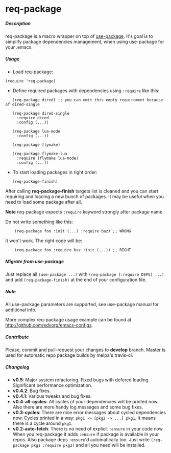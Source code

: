 req-package
===========

##### Description

req-package is a macro wrapper on top of [use-package](https://github.com/jwiegley/use-package).
It's goal is to simplify package dependencies management,
when using use-package for your .emacs.

##### Usage

* Load req-package:

```elisp
(require 'req-package)
```

* Define required packages with dependencies using `:require` like this:

```elisp
   (req-package dired) ;; you can omit this empty requirement because of dired-single

   (req-package dired-single
     :require dired
     :config (...))

   (req-package lua-mode
     :config (...))

   (req-package flymake)

   (req-package flymake-lua
     :require (flymake lua-mode)
     :config (...))
```
* To start loading packages in right order:

```elisp
   (req-package-finish)
```

After calling **req-package-finish** targets list is cleaned and
you can start requiring and loading a new bunch of packages.
It may be useful when you need to load some package after all.

**Note** req-package expects `:require` keyword strongly after package name.

Do not write something like this:

```elisp
    (req-package foo :init (...) :require baz) ;; WRONG
```

It won't work. The right code will be:

```elisp
    (req-package foo :require baz :init (...)) ;; RIGHT
```

##### Migrate from use-package

Just replace all `(use-package ...)` with `(req-package [:require DEPS] ...)` and add `(req-package-finish)` at the end of your configuration file.

##### Note

All use-package parameters are supported, see use-package manual
for additional info.

More complex req-package usage example can be found at http://github.com/edvorg/emacs-configs.

##### Contribute

Please, commit and pull-request your changes to **develop** branch.
Master is used for automatic repo package builds by melpa's travis-ci.

##### Changelog

* **v0.5**:
    Major system refactoring.
    Fixed bugs with defered loading.
    Significant performance optimization.
* **v0.4.2**:
    Bug fixes.
* **v0.4.1**:
    Various tweaks and bug fixes.
* **v0.4-all-cycles**:
    All cycles of your dependencies will be printed now.
    Also there are more handy log messages and some bug fixes.
* **v0.3-cycles**:
    There are nice error messages about cycled dependencies now.
    Cycles printed in a way: `pkg1 -> [pkg2 -> ...] pkg1`.
    It means there is a cycle around `pkg1`.
* **v0.2-auto-fetch**:
    There is no need of explicit `:ensure` in your code now.
    When you req-package it adds `:ensure` if package is available in your repos.
    Also package deps `:ensure`'d automatically too.
    Just write `(req-package pkg1 :require pkg2)` and all you need will be installed.
